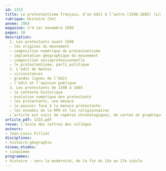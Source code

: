 ```yaml
---
id: 1315
title: Le protestantisme français, d’un édit à l’autre (1598-1685) (1/2)
rubrique: Histoire [5e] 
annee: 1993
magazine: n°4 1er novembre 1993
pages: 10
description: 
  1. Les protestants avant 1598
  – les origines du mouvement
  – composition numérique du protestantisme
  – implantation géographique du mouvement
  – composition socioprofessionnelle
  – le protestantisme, parti politique
  2. L’édit de Nantes
  – circonstances
  – grandes lignes de l’édit
  – l’édit et l’opinion publique
  3. Les protestants de 1598 à 1685
  – le contexte historique
  – évolution numérique des protestants
  – les protestants, une menace
  – le pouvoir face à la menace protestante
  – les ennemis de la RPR et les religionnaires
  L’article est suivi de repères chronologiques, de cartes et graphiques, d’extraits de l’édit de Nantes, d’une bibliographie, d’un lexique, etc.
article_pdf: 1315.pdf
revue: L’école des lettres des collèges
auteurs:
- Jean-Louis Pilliat
disciplines:
- histoire-géographie
niveau_etudes:
- cinquième
programmes:
- histoire - vers la modernité, de la fin du 15e au 17e siècle
---
```

